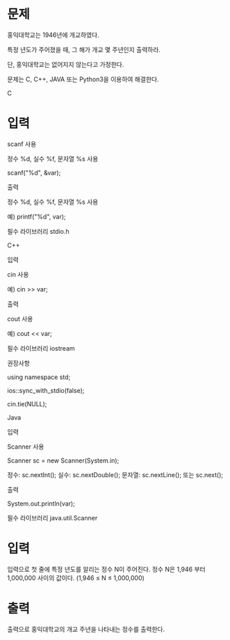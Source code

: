 # 문제
홍익대학교는 1946년에 개교하였다.

특정 년도가 주어졌을 때, 그 해가 개교 몇 주년인지 출력하라.

단, 홍익대학교는 없어지지 않는다고 가정한다.

문제는 C, C++, JAVA 또는 Python3을 이용하여 해결한다.

C
# 입력

scanf 사용

정수 %d, 실수 %f, 문자열 %s 사용

scanf("%d", &var);

출력

정수 %d, 실수 %f, 문자열 %s 사용

예) printf("%d", var);

필수 라이브러리 stdio.h

C++

입력

cin 사용

예) cin >> var;

출력

cout 사용

예) cout << var;

필수 라이브러리 iostream

권장사항

using namespace std;

ios::sync_with_stdio(false);

cin.tie(NULL);

Java

입력

Scanner 사용

Scanner sc = new Scanner(System.in);

정수: sc.nextInt(); 실수: sc.nextDouble(); 문자열: sc.nextLine(); 또는 sc.next();

출력

System.out.println(var);

필수 라이브러리 java.util.Scanner

# 입력
입력으로 첫 줄에 특정 년도를 알리는 정수 N이 주어진다. 정수 N은 1,946 부터 1,000,000 사이의 값이다. (1,946 ≤  N ≤  1,000,000)

# 출력
출력으로 홍익대학교의 개교 주년을 나타내는 정수를 출력한다.
